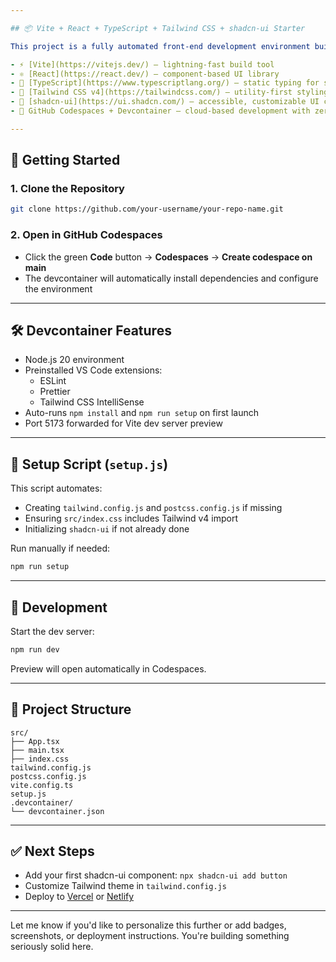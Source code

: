 ```yaml
---

## 📦 Vite + React + TypeScript + Tailwind CSS + shadcn-ui Starter

This project is a fully automated front-end development environment built with:

- ⚡ [Vite](https://vitejs.dev/) – lightning-fast build tool
- ⚛️ [React](https://react.dev/) – component-based UI library
- 🧠 [TypeScript](https://www.typescriptlang.org/) – static typing for scalable code
- 🎨 [Tailwind CSS v4](https://tailwindcss.com/) – utility-first styling
- 🧩 [shadcn-ui](https://ui.shadcn.com/) – accessible, customizable UI components
- 🧰 GitHub Codespaces + Devcontainer – cloud-based development with zero setup

---
```


## 🚀 Getting Started

### 1. Clone the Repository

```bash
git clone https://github.com/your-username/your-repo-name.git
```

### 2. Open in GitHub Codespaces

- Click the green **Code** button → **Codespaces** → **Create codespace on main**
- The devcontainer will automatically install dependencies and configure the environment

---

## 🛠️ Devcontainer Features

- Node.js 20 environment
- Preinstalled VS Code extensions:
  - ESLint
  - Prettier
  - Tailwind CSS IntelliSense
- Auto-runs `npm install` and `npm run setup` on first launch
- Port 5173 forwarded for Vite dev server preview

---

## 📜 Setup Script (`setup.js`)

This script automates:
- Creating `tailwind.config.js` and `postcss.config.js` if missing
- Ensuring `src/index.css` includes Tailwind v4 import
- Initializing `shadcn-ui` if not already done

Run manually if needed:

```bash
npm run setup
```

---

## 🧪 Development

Start the dev server:

```bash
npm run dev
```

Preview will open automatically in Codespaces.

---

## 📁 Project Structure

```
src/
├── App.tsx
├── main.tsx
├── index.css
tailwind.config.js
postcss.config.js
vite.config.ts
setup.js
.devcontainer/
└── devcontainer.json
```

---

## ✅ Next Steps

- Add your first shadcn-ui component: `npx shadcn-ui add button`
- Customize Tailwind theme in `tailwind.config.js`
- Deploy to [Vercel](https://vercel.com/) or [Netlify](https://www.netlify.com/)

---

Let me know if you'd like to personalize this further or add badges, screenshots, or deployment instructions. You're building something seriously solid here.